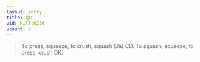 ```yaml
---
layout: entry
title: གླེམ་
vid: Hill:0236
vcount: 0
---
```


> To press, squeeze; to crush, squash (Jä) CD\.
 To squash, squeeze; to press, crush DK\.

